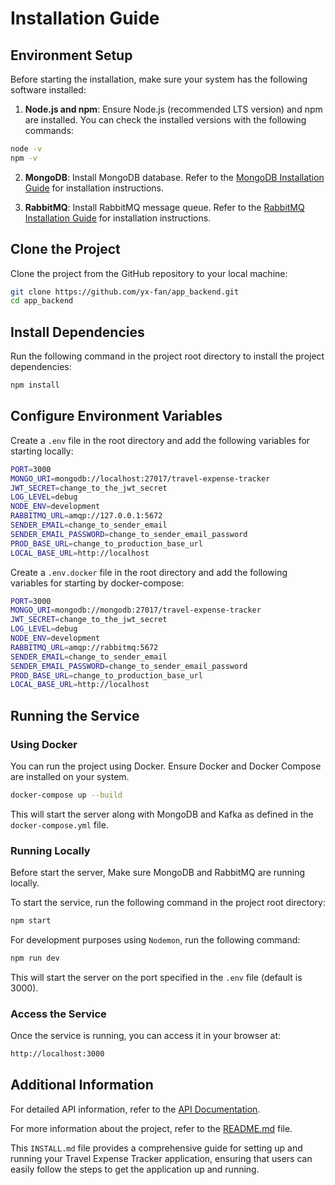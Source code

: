 # Installation Guide

## Environment Setup

Before starting the installation, make sure your system has the following software installed:

1. **Node.js and npm**: Ensure Node.js (recommended LTS version) and npm are installed. You can check the installed versions with the following commands:
```bash
node -v
npm -v
```

2. **MongoDB**: Install MongoDB database. Refer to the [MongoDB Installation Guide](https://www.mongodb.com/docs/manual/installation/) for installation instructions.

3. **RabbitMQ**: Install RabbitMQ message queue. Refer to the [RabbitMQ Installation Guide](https://www.rabbitmq.com/docs/download) for installation instructions.

## Clone the Project

Clone the project from the GitHub repository to your local machine:

```bash
git clone https://github.com/yx-fan/app_backend.git
cd app_backend
```

## Install Dependencies

Run the following command in the project root directory to install the project dependencies:

```bash
npm install
```

## Configure Environment Variables

Create a `.env` file in the root directory and add the following variables for starting locally:

```bash
PORT=3000
MONGO_URI=mongodb://localhost:27017/travel-expense-tracker
JWT_SECRET=change_to_the_jwt_secret
LOG_LEVEL=debug
NODE_ENV=development
RABBITMQ_URL=amqp://127.0.0.1:5672
SENDER_EMAIL=change_to_sender_email
SENDER_EMAIL_PASSWORD=change_to_sender_email_password
PROD_BASE_URL=change_to_production_base_url
LOCAL_BASE_URL=http://localhost
```

Create a `.env.docker` file in the root directory and add the following variables for starting by docker-compose:

```bash
PORT=3000
MONGO_URI=mongodb://mongodb:27017/travel-expense-tracker
JWT_SECRET=change_to_the_jwt_secret
LOG_LEVEL=debug
NODE_ENV=development
RABBITMQ_URL=amqp://rabbitmq:5672
SENDER_EMAIL=change_to_sender_email
SENDER_EMAIL_PASSWORD=change_to_sender_email_password
PROD_BASE_URL=change_to_production_base_url
LOCAL_BASE_URL=http://localhost
```

## Running the Service

### Using Docker

You can run the project using Docker. Ensure Docker and Docker Compose are installed on your system.

```bash
docker-compose up --build
```

This will start the server along with MongoDB and Kafka as defined in the `docker-compose.yml` file.

### Running Locally

Before start the server, Make sure MongoDB and RabbitMQ are running locally.

To start the service, run the following command in the project root directory:

```bash
npm start
```

For development purposes using `Nodemon`, run the following command:

```bash
npm run dev
```

This will start the server on the port specified in the `.env` file (default is 3000).

### Access the Service

Once the service is running, you can access it in your browser at:

```bash
http://localhost:3000
```

## Additional Information

For detailed API information, refer to the [API Documentation](./API.md).

For more information about the project, refer to the [README.md](./README.md) file.

This `INSTALL.md` file provides a comprehensive guide for setting up and running your Travel Expense Tracker application, ensuring that users can easily follow the steps to get the application up and running.